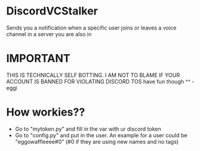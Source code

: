 # DiscordVCStalker
Sends you a notification when a specific user joins or leaves a voice channel in a server you are also in

# IMPORTANT
THIS IS TECHNICALLY SELF BOTTING. I AM NOT TO BLAME IF YOUR ACCOUNT IS BANNED FOR VIOLATING DISCORD TOS
have fun though ^^ - eggi

# How workies??

- Go to "mytoken.py" and fill in the var with ur discord token
- Go to "config.py" and put in the user. An example for a user could be "eggowaffleeee#0" (#0 if they are using new names and no tags)
